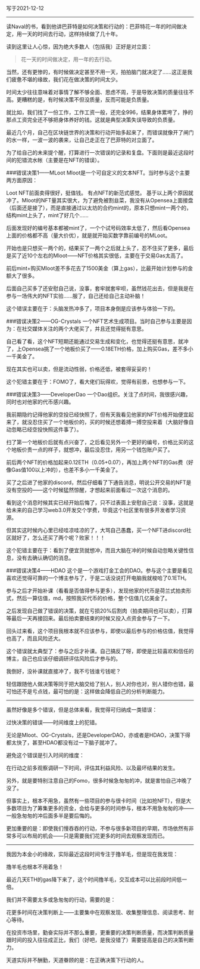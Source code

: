 写于2021-12-12

----
读Naval的书，看到他讲巴菲特是如何决策和行动的：巴菲特花一年的时间做决定，用一天的时间去行动，这样持续做了几十年。

读到这里让人心惊，因为绝大多数人（包括我）正好是对立面：

>花一天的时间做决定，用一年的去行动。

当然，还有更惨的，有时候做决定甚至不用一天，拍拍脑门就决定了……这正是我们疲惫不堪的缘故，我们花在做决策的时间太少。

时间太少往往意味着对事情了解不够全面、思虑不周，于是导致决策的质量往往不高。更糟糕的是，有时候决策不但没质量，反而可能是负质量。

就比如，我们找了一份工作，工作工资一般，还完全996，结果身体累垮了，挣的那点工资完全还不够把身体养好的钱。这就是典型决策失误导致的负质量。

最近几个月，自己在区块链世界的决策和行动开始多起来了，而错误就像开了闸门的水一样，一波一波的袭来，让自己走正在了巴菲特的对立面了。

为了给自己的未来提个醒，打算进行一次错误的记录和复盘。下面则是最近这段时间的犯错流水帐（主要是在NFT的错误）。

###错误决策1——MLoot
Mloot是一个可自定义的文本NFT。当时参与这个主要两方面原因：

Loot NFT前面卖得很好，挺值钱。
有点NFT的新范式感觉。
基于以上两个原因就冲了。Mloot的NFT量其实很大，为了避免被割韭菜，我没有从Opensea上面接盘（后面还是接了），而是直接通过以太坊的合约mint的，原本只想mint一两个的，结构mint上头了，mint了好几个……

后面发现好的编号基本都被mint了，一个个试号码效率太低了，然后看Opensea上面的价格都不高（量大价优），就是就开始买数字靠前编号的MLoot。

开始也是只想买一两个的，结果买了一两个之后就上头了，忍不住买了更多，最后是买了近10个左右的Mloot——NFT价格其实很低，主要在于交易Gas太高了。

前后mint+购买Mloot差不多花去了1500美金（算上gas），比最开始计划参与的金额大了很多。

后面自己买多了还安慰自己说，没事，套牢就套牢呗，虽然钱花出去，但是我是在参与一场伟大的NFT实验……服了，自己还给自己主动补脑！

这个错误主要在于：头脑发热冲多了，项目本身倒是应该参与体验一下的。

###错误决策2——OG-Crystals
一个NFT艺术生成项目。当时自己参与主要是因为：在社交媒体关注的两个大佬买了，并且还觉得挺有意思。

自己看了看，这个NFT短期还能通过交易生成和变化，也觉得还挺有意思，就冲了，上Opensea挑了一个地板价买了——0.18ETH价格，加上购买Gas，差不多小一千美金了。

现在其实也可以卖，但是流动性弱，价格还低，被套得妥妥的！

这个犯错主要在于：FOMO了，看大佬们玩得欢，觉得有前景，也想参与一下。

###错误决策3——DeveloperDao
一个Dao组织。关注了点时间，我很感兴趣，同时也对他家的代币感兴趣。

我前期隐约记得他家的空投已经快照了，但有天我看见他家的NFT价格开始便宜起来了，就没忍住买了一个地板价的，买的时候还想着搏一搏空投来着（大脑好像自动忽略已经空投快照这件事了）。

扫了第一个地板价后就有点兴奋了，之后看见另外一个更好的编号，价格比买的这个地板价贵一点的样子，就想冲，最后没忍住，用另一个钱包账户买了。

前后两个NFT的价格加起来0.12ETH（0.05+0.07），再加上两个NFT的Gas费（好像Gas值100以上冲的），也差不多小一千美金了。

买了之后进了他家的discord，然后仔细看了下通告消息，明说公开交易的NFT是没有空投的——这个时候猛然惊醒，才想起来前面看过一次这个消息的。

看到这个消息时候其实已经开始后悔了，只不过表面上安慰自己说：没事，这就是给未来的自己学习web3.0开发交个学费，毕竟这个社区里有很多开发者学习资源。

但其实这时候内心里已经哇凉哇凉的了，大骂自己愚蠢，买一个NFT进discord社区就好了，怎么还买了两个呢？败家！！！

这个犯错主要在于：看到了便宜货就想冲，而且大脑在冲的时候自动忽略关键性信息，没有去确认确切的消息。

###错误决策4——HDAO
这个是一个游戏打金工会的DAO。参与这个主要是看见喜欢还觉得可靠的一个博主参与了，于是二话没说打开电脑我就梭哈了0.1ETH。

参与之后才开始补课（看看是否值得参与更多），发现他家的代币是荷兰式拍卖形式，然后一算估值，md，按照我买代币的价格，整个估值几亿美金了。

之后发现自己做了错误的决策，就在亏损20%后割肉（拍卖期间也可以卖），打算等最后一天再接回来。最后拍卖要结束的时候又投入点资金参与了一下。

回头过来看，这个项目我根本就不应该参与，即使以最后参与的价格估值，我觉得也高了，而且风险还大。

这个错误就太典型了：参与之后才补课。自己搞反了呀，即使是比较喜欢和信任的博主，自己也应该仔细调研评估风险后才参与的。

我倒好，没补课就直接冲了，我不亏钱谁亏钱呢？

轻信跟随他人做决策等同于把大脑交给了别人，别人对你也对，别人错你也错，最可怕还不是亏点钱，最可怕的是：这样做会降低自己的分析判断能力。

----

虽然好像是多个错误，但是总体来看，我觉得可归纳成一类错误：

过快决策的错误——时间维度上的犯错。

无论是Mloot、OG-Crystals，还是DeveloperDAO，亦或者是HDAO，决策下得都太快了，甚至HDAO都没有过一下脑子就冲了。

避免这个错误是引入时间的维度：

在行动之前多观察调研一下时间，评估其利益风险、以及最坏结果的发生。

另外，就是要特别注意自己的Fomo，很多时候急匆匆的冲，就是害怕自己冲晚了没了。

但事实上，根本不用急，虽然有一些项目的参与很卡时间（比如抢NFT），但是大多数项目为了筹集更多的资金，会给与更多的时间参与，根本不用急匆匆的冲——一般急匆匆的冲后面多半是要后悔的。

更加重要的是：即使我们慢吞吞的行动，不参与很多新项目的早期，市场依然有非常多可以布局的机会——只是需要我们花更多的时间去观察发现而已。

----

我因为本金小的缘故，实际最近这段时间专注于撸羊毛，但是现在我发现：

撸羊毛也根本不用着急！

最近几天ETH的gas降下来了，这个时间撸羊毛，交互成本可以比前段时间低一倍。

我们并不需要太多或急匆匆的行动，需要的是：

花更多时间在决策判断上——主要集中在观察发现、收集整理信息、阅读思考、耐心等待。

在投资市场里，勤奋实际并不那么重要，更重要的决策判断质量，而决策判断质量跟时间的投入往往成正比，我们（好吧，是我没错了）需要提高是自己的决策判断力。

天道实际并不酬勤，天道眷顾的是：在正确决策下行动的人。
